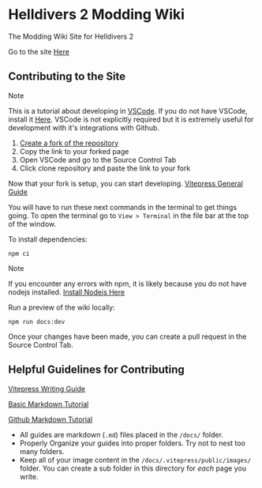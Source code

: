 # Helldivers 2 Modding Wiki
The Modding Wiki Site for Helldivers 2

Go to the site [Here](https://boxofbiscuits97.github.io/HD2-Modding-Wiki/)

## Contributing to the Site
> [!NOTE]
> This is a tutorial about developing in [VSCode](https://code.visualstudio.com/). If you do not have VSCode, install it [Here](https://code.visualstudio.com/).
> VSCode is not explicitly required but it is extremely useful for development with it's integrations with Github.

1. [Create a fork of the repository](https://github.com/Boxofbiscuits97/HD2-Modding-Wiki/fork)
2. Copy the link to your forked page
3. Open VSCode and go to the Source Control Tab
4. Click clone repository and paste the link to your fork

Now that your fork is setup, you can start developing.
[Vitepress General Guide](https://vitepress.dev/guide/getting-started)

You will have to run these next commands in the terminal to get things going.
To open the terminal go to `View > Terminal` in the file bar at the top of the window.

To install dependencies:
```shell
npm ci
```

> [!NOTE]
> If you encounter any errors with npm, it is likely because you do not have nodejs installed.
> [Install Nodejs Here](https://nodejs.org/)

Run a preview of the wiki locally:
```shell
npm run docs:dev
```

Once your changes have been made, you can create a pull request in the Source Control Tab.

## Helpful Guidelines for Contributing
[Vitepress Writing Guide](https://vitepress.dev/guide/markdown)

[Basic Markdown Tutorial](https://www.markdowntutorial.com/)

[Github Markdown Tutorial](https://docs.github.com/en/get-started/writing-on-github/getting-started-with-writing-and-formatting-on-github/basic-writing-and-formatting-syntax)

- All guides are markdown (`.md`) files placed in the `/docs/` folder.
- Properly Organize your guides into proper folders. Try not to nest too many folders.
- Keep all of your image content in the `/docs/.vitepress/public/images/` folder. You can create a sub folder in this directory for *each* page you write.
